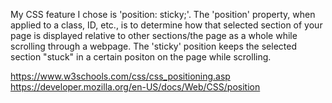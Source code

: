 My CSS feature I chose is 'position: sticky;'. The 'position' property, when applied to a class, ID, etc., is to determine how that selected section of your page is displayed relative to other sections/the page as a whole while scrolling through a webpage. The 'sticky' position keeps the selected section "stuck" in a certain positon on the page while scrolling. 

https://www.w3schools.com/css/css_positioning.asp
https://developer.mozilla.org/en-US/docs/Web/CSS/position

